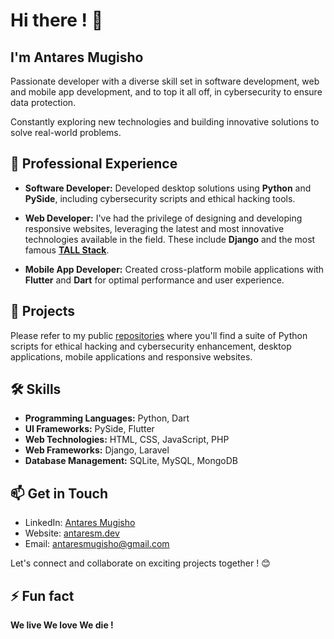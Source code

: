 
# Hi there ! 👋 

## I'm Antares Mugisho

Passionate developer with a diverse skill set in software development, web and mobile app development, and to top it all off, in cybersecurity to ensure data protection.

Constantly exploring new technologies and building innovative solutions to solve real-world problems.

## 💼 Professional Experience

- **Software Developer:** Developed desktop solutions using **Python** and **PySide**, including cybersecurity scripts and ethical hacking tools.

- **Web Developer:** I've had the privilege of designing and developing responsive websites, leveraging the latest and most innovative technologies available in the field. These include **Django** and the most famous [**TALL Stack**](https://tallstack.dev).

- **Mobile App Developer:** Created cross-platform mobile applications with **Flutter** and **Dart** for optimal performance and user experience.

## 🚀 Projects

Please refer to my public [repositories](https://github.com/AntaresMugisho?tab=repositories) where you'll find a suite of Python scripts for ethical hacking and cybersecurity enhancement, desktop applications, mobile applications and responsive websites.

## 🛠️ Skills

- **Programming Languages:** Python, Dart
- **UI Frameworks:** PySide, Flutter
- **Web Technologies:** HTML, CSS, JavaScript, PHP
- **Web Frameworks:** Django, Laravel
- **Database Management:** SQLite, MySQL, MongoDB

<!--![](https://github.com/antaresmugisho/GithubStats/blob/master/generated/languages.svg#gh-dark-mode-only)
![](https://github.com/antaresmugisho/GithubStats/blob/master/generated/overview.svg#gh-dark-mode-only)-->


## 📫 Get in Touch

- LinkedIn: [Antares Mugisho](https://www.linkedin.com/in/antares-mugisho-5803b6233)
- Website: [antaresm.dev](https://antaresmugisho.vercel.app)
- Email: [antaresmugisho@gmail.com](mailto:antaresmugisho@gmail.com)

Let's connect and collaborate on exciting projects together ! 😊

## ⚡ Fun fact 

**We live We love We die !**